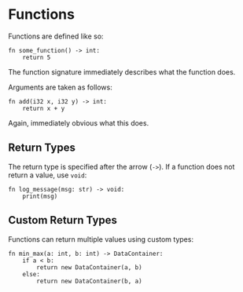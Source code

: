 # Functions

Functions are defined like so:

```
fn some_function() -> int:
    return 5
```

The function signature immediately describes what the function does.

Arguments are taken as follows:

```
fn add(i32 x, i32 y) -> int:
    return x + y
```

Again, immediately obvious what this does.

## Return Types

The return type is specified after the arrow (`->`). If a function does not return a value, use `void`:

```
fn log_message(msg: str) -> void:
    print(msg)
```

## Custom Return Types

Functions can return multiple values using custom types:

```
fn min_max(a: int, b: int) -> DataContainer:
    if a < b:
        return new DataContainer(a, b)
    else:
        return new DataContainer(b, a)
```
